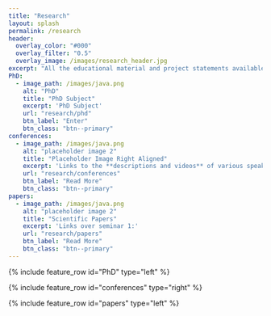 ```yaml
---
title: "Research"
layout: splash
permalink: /research
header:
  overlay_color: "#000"
  overlay_filter: "0.5"
  overlay_image: /images/research_header.jpg
excerpt: "All the educational material and project statements available here."
PhD:
  - image_path: /images/java.png
    alt: "PhD"
    title: "PhD Subject"
    excerpt: 'PhD Subject'
    url: "research/phd"
    btn_label: "Enter"
    btn_class: "btn--primary"
conferences:
  - image_path: /images/java.png
    alt: "placeholder image 2"
    title: "Placeholder Image Right Aligned"
    excerpt: 'Links to the **descriptions and videos** of various speaking intervention'
    url: "research/conferences"
    btn_label: "Read More"
    btn_class: "btn--primary"
papers:
  - image_path: /images/java.png
    alt: "placeholder image 2"
    title: "Scientific Papers"
    excerpt: 'Links over seminar 1:'
    url: "research/papers"
    btn_label: "Read More"
    btn_class: "btn--primary"
---
```


{% include feature_row id="PhD" type="left" %}

{% include feature_row id="conferences" type="right" %}

{% include feature_row id="papers" type="left" %}
